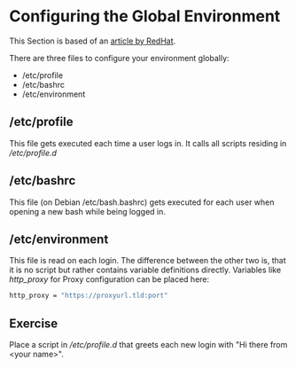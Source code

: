 # Configuring the Global Environment
This Section is based of an [article by RedHat](https://www.redhat.com/sysadmin/customize-user-environments).

There are three files to configure your environment globally: 

- /etc/profile
- /etc/bashrc
- /etc/environment

## /etc/profile
This file gets executed each time a user logs in. It calls all scripts residing in */etc/profile.d*

## /etc/bashrc
This file (on Debian /etc/bash.bashrc) gets executed for each user when opening a new bash while being logged in.

## /etc/environment
This file is read on each login. The difference between the other two is, that it is no script but rather contains variable definitions directly.
Variables like *http_proxy* for Proxy configuration can be placed here:

~~~~ bash
http_proxy = "https://proxyurl.tld:port"
~~~~

## Exercise
Place a script in */etc/profile.d* that greets each new login with "Hi there from \<your name\>".